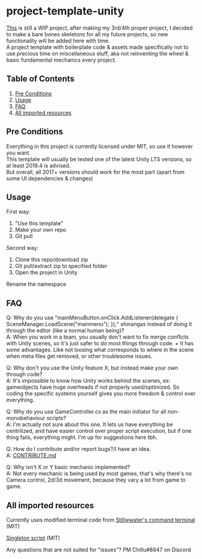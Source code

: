 # project-template-unity

[This](https://github.com/Chillu1/project-template-unity) is still a WIP project, after making my 3rd/4th proper project, I decided to make a bare bones skeletons for all my future projects, so new functionality will be added here with time.  
A project template with boilerplate code &amp; assets made specifically not to use precious time on miscellaneous stuff, aka not reinventing the wheel &amp; basic fundamental mechanics every project.

## Table of Contents

1. [Pre Conditions](#pre-conditions)
2. [Usage](#usage)
3. [FAQ](#faq)
4. [All imported resources](#all-imported-resources)

## Pre Conditions

Everything in this project is currently licensed under MIT, so use it however you want.  
This template will usually be tested one of the latest Unity LTS versions, so at least 2019.4 is advised.  
But overall, all 2017+ versions should work for the most part (apart from some UI dependencies &amp; changes)

## Usage

First way:

1. "Use this template"
2. Make your own repo
3. Git pull

Second way:

1. Clone this repo/download zip
2. Git pull/extract zip to specified folder
3. Open the project in Unity

Rename the namespace

## FAQ

Q: Why do you use "mainMenuButton.onClick.AddListener(delegate { SceneManager.LoadScene("mainmenu"); });" shinangas instead of doing it through the editor (like a normal human being)?  
A: When you work in a team, you usually don't want to fix merge conflicts with Unity scenes, so it's just safer to do most things through code. + It has some advantages. Like not loosing what corresponds to where in the scene when meta files get removed, or other troublesome issues.

Q: Why don't you use the Unity feature X, but instead make your own through code?  
A: It's impossible to know how Unity works behind the scenes, ex: gameobjects have huge overheads if not properly used/optimized. So coding the specific systems yourself gives you more freedom & control over everything.

Q: Why do you use GameController.cs as the main initiator for all non-monobehaviour scripts?  
A: I'm actually not sure about this one. It lets us have everything be centrilized, and have easier control over proper script execution, but if one thing fails, everything might. I'm up for suggestions here tbh.

Q: How do I contribute and/or report bugs?/I have an idea.  
A: [CONTRIBUTE.md](/CONTRIBUTE.md)

Q: Why isn't X or Y basic mechanic implemented?  
A: Not every mechanic is being used by most games, that's why there's no Camera control, 2d/3d movement, because they vary a lot from game to game.

## All imported resources

Currently uses modified terminal code from [Stillwwater's command terminal](https://github.com/stillwwater/command_terminal) (MIT)

[Singleton script](https://github.com/kleber-swf/Unity-Singleton-MonoBehaviour) (MIT)

Any questions that are not suited for "issues"? PM Chillu#8847 on Discord
